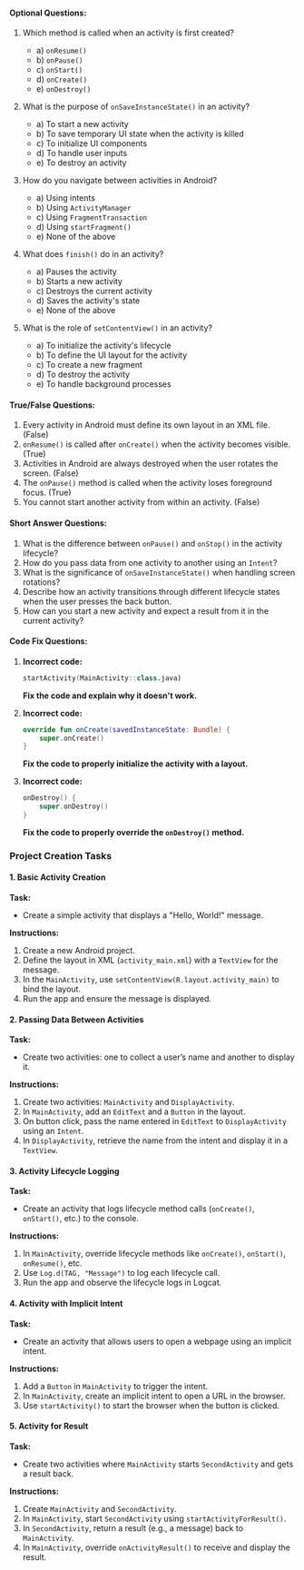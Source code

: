 #### **Optional Questions:**
1. Which method is called when an activity is first created?
   - a) `onResume()`
   - b) `onPause()`
   - c) `onStart()`
   - d) `onCreate()`
   - e) `onDestroy()`

2. What is the purpose of `onSaveInstanceState()` in an activity?
   - a) To start a new activity
   - b) To save temporary UI state when the activity is killed
   - c) To initialize UI components
   - d) To handle user inputs
   - e) To destroy an activity

3. How do you navigate between activities in Android?
   - a) Using intents
   - b) Using `ActivityManager`
   - c) Using `FragmentTransaction`
   - d) Using `startFragment()`
   - e) None of the above

4. What does `finish()` do in an activity?
   - a) Pauses the activity
   - b) Starts a new activity
   - c) Destroys the current activity
   - d) Saves the activity's state
   - e) None of the above

5. What is the role of `setContentView()` in an activity?
   - a) To initialize the activity's lifecycle
   - b) To define the UI layout for the activity
   - c) To create a new fragment
   - d) To destroy the activity
   - e) To handle background processes

#### **True/False Questions:**
1. Every activity in Android must define its own layout in an XML file. (False)
2. `onResume()` is called after `onCreate()` when the activity becomes visible. (True)
3. Activities in Android are always destroyed when the user rotates the screen. (False)
4. The `onPause()` method is called when the activity loses foreground focus. (True)
5. You cannot start another activity from within an activity. (False)

#### **Short Answer Questions:**
1. What is the difference between `onPause()` and `onStop()` in the activity lifecycle?
2. How do you pass data from one activity to another using an `Intent`?
3. What is the significance of `onSaveInstanceState()` when handling screen rotations?
4. Describe how an activity transitions through different lifecycle states when the user presses the back button.
5. How can you start a new activity and expect a result from it in the current activity?

#### **Code Fix Questions:**
1. **Incorrect code:**
   ```kotlin
   startActivity(MainActivity::class.java)
   ```
   **Fix the code and explain why it doesn't work.**

2. **Incorrect code:**
   ```kotlin
   override fun onCreate(savedInstanceState: Bundle) {
       super.onCreate()
   }
   ```
   **Fix the code to properly initialize the activity with a layout.**

3. **Incorrect code:**
   ```kotlin
   onDestroy() {
       super.onDestroy()
   }
   ```
   **Fix the code to properly override the `onDestroy()` method.**

### Project Creation Tasks

#### 1. **Basic Activity Creation**
   **Task:**
   - Create a simple activity that displays a "Hello, World!" message.
   
   **Instructions:**
   1. Create a new Android project.
   2. Define the layout in XML (`activity_main.xml`) with a `TextView` for the message.
   3. In the `MainActivity`, use `setContentView(R.layout.activity_main)` to bind the layout.
   4. Run the app and ensure the message is displayed.

#### 2. **Passing Data Between Activities**
   **Task:**
   - Create two activities: one to collect a user’s name and another to display it.
   
   **Instructions:**
   1. Create two activities: `MainActivity` and `DisplayActivity`.
   2. In `MainActivity`, add an `EditText` and a `Button` in the layout.
   3. On button click, pass the name entered in `EditText` to `DisplayActivity` using an `Intent`.
   4. In `DisplayActivity`, retrieve the name from the intent and display it in a `TextView`.

#### 3. **Activity Lifecycle Logging**
   **Task:**
   - Create an activity that logs lifecycle method calls (`onCreate()`, `onStart()`, etc.) to the console.
   
   **Instructions:**
   1. In `MainActivity`, override lifecycle methods like `onCreate()`, `onStart()`, `onResume()`, etc.
   2. Use `Log.d(TAG, "Message")` to log each lifecycle call.
   3. Run the app and observe the lifecycle logs in Logcat.

#### 4. **Activity with Implicit Intent**
   **Task:**
   - Create an activity that allows users to open a webpage using an implicit intent.
   
   **Instructions:**
   1. Add a `Button` in `MainActivity` to trigger the intent.
   2. In `MainActivity`, create an implicit intent to open a URL in the browser.
   3. Use `startActivity()` to start the browser when the button is clicked.

#### 5. **Activity for Result**
   **Task:**
   - Create two activities where `MainActivity` starts `SecondActivity` and gets a result back.
   
   **Instructions:**
   1. Create `MainActivity` and `SecondActivity`.
   2. In `MainActivity`, start `SecondActivity` using `startActivityForResult()`.
   3. In `SecondActivity`, return a result (e.g., a message) back to `MainActivity`.
   4. In `MainActivity`, override `onActivityResult()` to receive and display the result.

